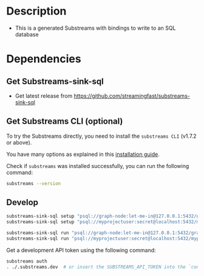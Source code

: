 # Description

- This is a generated Substreams with bindings to write to an SQL database

# Dependencies

## Get Substreams-sink-sql

* Get latest release from https://github.com/streamingfast/substreams-sink-sql

## Get Substreams CLI (optional)

To try the Substreams directly, you need to install the `substreams CLI` (v1.7.2 or above).

You have many options as explained in this [installation guide](https://substreams.streamingfast.io/documentation/consume/installing-the-cli).

Check if `substreams` was installed successfully, you can run the following command:

```bash
substreams --version
```

## Develop

```bash
substreams-sink-sql setup "psql://graph-node:let-me-in@127.0.0.1:5432/graph-node?sslmode=disable" ./substreams.yaml 
substreams-sink-sql setup "psql://myprojectuser:secret@localhost:5432/myproject?sslmode=disable" ./substreams.yaml 

substreams-sink-sql run "psql://graph-node:let-me-in@127.0.0.1:5432/graph-node?sslmode=disable" ./substreams.yaml 
substreams-sink-sql run "psql://myprojectuser:secret@localhost:5432/myproject?sslmode=disable" ./substreams.yaml 

```

Get a development API token using the following command: 

```bash
substreams auth
. ./.substreams.dev  # or insert the SUBSTREAMS_API_TOKEN into the `config.toml` file.
```